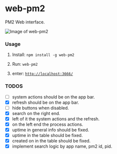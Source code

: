 web-pm2
=======
PM2 Web interface.


![Image of web-pm2](http://image.prntscr.com/image/7e4503813c5e4d8fb119daf8cf56c76b.png)

### Usage
1) Install: ```npm install -g web-pm2```

2) Run: ```web-pm2```

3) enter: [```http://localhost:3666/```](http://localhost:3666/)

### TODOS
- [ ] system actions should be on the app bar.
- [x] refresh should be on the app bar.
- [ ] hide buttons when disabled.
- [x] search on the right end.
- [x] left of it the system actions and the refresh.
- [x] on the left end the process actions.
- [x] uptime in general info should be fixed.
- [x] uptime in the table should be fixed.
- [x] created on in the table should be fixed.
- [x] implement search logic by app name, pm2 id, pid.
